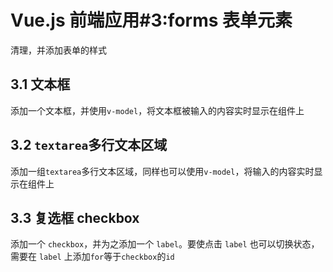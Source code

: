 # Vue.js 前端应用#3:forms 表单元素

清理，并添加表单的样式

## 3.1 文本框

添加一个文本框，并使用`v-model`，将文本框被输入的内容实时显示在组件上

## 3.2 `textarea`多行文本区域

添加一组`textarea`多行文本区域，同样也可以使用`v-model`，将输入的内容实时显示在组件上

## 3.3 复选框 checkbox

添加一个 `checkbox`，并为之添加一个 `label`。要使点击 `label` 也可以切换状态，需要在 `label` 上添加`for`等于`checkbox`的`id`

